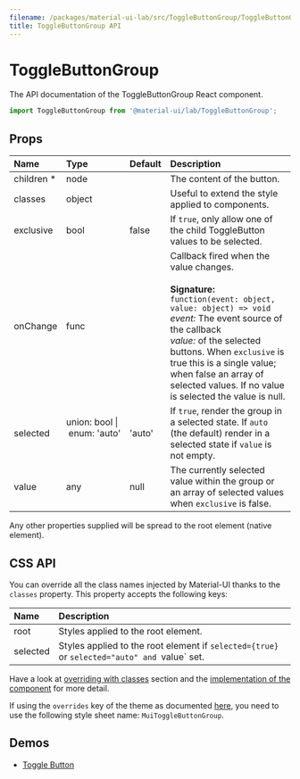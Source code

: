 ```yaml
---
filename: /packages/material-ui-lab/src/ToggleButtonGroup/ToggleButtonGroup.js
title: ToggleButtonGroup API
---
```


<!--- This documentation is automatically generated, do not try to edit it. -->

# ToggleButtonGroup

<p class="description">The API documentation of the ToggleButtonGroup React component.</p>

```js
import ToggleButtonGroup from '@material-ui/lab/ToggleButtonGroup';
```



## Props

| Name | Type | Default | Description |
|:-----|:-----|:--------|:------------|
| <span class="prop-name required">children *</span> | <span class="prop-type">node |   | The content of the button. |
| <span class="prop-name">classes</span> | <span class="prop-type">object |   | Useful to extend the style applied to components. |
| <span class="prop-name">exclusive</span> | <span class="prop-type">bool | <span class="prop-default">false</span> | If `true`, only allow one of the child ToggleButton values to be selected. |
| <span class="prop-name">onChange</span> | <span class="prop-type">func |   | Callback fired when the value changes.<br><br>**Signature:**<br>`function(event: object, value: object) => void`<br>*event:* The event source of the callback<br>*value:* of the selected buttons. When `exclusive` is true this is a single value; when false an array of selected values. If no value is selected the value is null. |
| <span class="prop-name">selected</span> | <span class="prop-type">union:&nbsp;bool&nbsp;&#124;<br>&nbsp;enum:&nbsp;'auto'<br><br> | <span class="prop-default">'auto'</span> | If `true`, render the group in a selected state. If `auto` (the default) render in a selected state if `value` is not empty. |
| <span class="prop-name">value</span> | <span class="prop-type">any | <span class="prop-default">null</span> | The currently selected value within the group or an array of selected values when `exclusive` is false. |

Any other properties supplied will be spread to the root element (native element).

## CSS API

You can override all the class names injected by Material-UI thanks to the `classes` property.
This property accepts the following keys:


| Name | Description |
|:-----|:------------|
| <span class="prop-name">root</span> | Styles applied to the root element.
| <span class="prop-name">selected</span> | Styles applied to the root element if `selected={true}` or `selected="auto" and `value` set.

Have a look at [overriding with classes](/customization/overrides#overriding-with-classes) section
and the [implementation of the component](https://github.com/mui-org/material-ui/tree/master/packages/material-ui-lab/src/ToggleButtonGroup/ToggleButtonGroup.js)
for more detail.

If using the `overrides` key of the theme as documented
[here](/customization/themes#customizing-all-instances-of-a-component-type),
you need to use the following style sheet name: `MuiToggleButtonGroup`.

## Demos

- [Toggle Button](/lab/toggle-button/)

